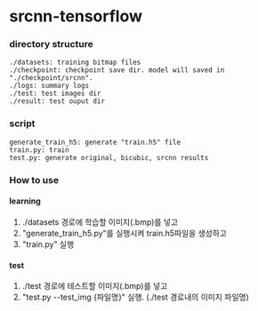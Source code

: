 # srcnn-tensorflow

### directory structure
```
./datasets: training bitmap files
./checkpoint: checkpoint save dir. model will saved in "./checkpoint/srcnn".
./logs: summary logs
./test: test images dir
./result: test ouput dir
```


### script
```
generate_train_h5: generate "train.h5" file
train.py: train
test.py: generate original, bicubic, srcnn results
```


### How to use
#### learning
1. ./datasets 경로에 학습할 이미지(.bmp)를 넣고
2. "generate_train_h5.py"를 실행시켜 train.h5파일을 생성하고
3. "train.py" 실행


#### test
1. ./test 경로에 테스트할 이미지(.bmp)를 넣고
2. "test.py --test_img {파일명}" 실행. (./test 경로내의 이미지 파일명)
